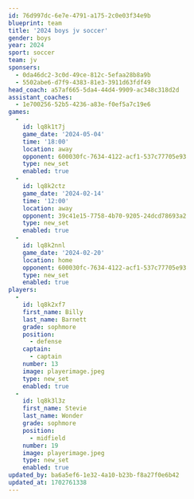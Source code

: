 ```yaml
---
id: 76d997dc-6e7e-4791-a175-2c0e03f34e9b
blueprint: team
title: '2024 boys jv soccer'
gender: boys
year: 2024
sport: soccer
team: jv
sponsers:
  - 0da46dc2-3c0d-49ce-812c-5efaa28b8a9b
  - 5502abe6-d7f9-4383-81e3-3911d63fdf49
head_coach: a57af665-5da4-44d4-9909-ac348c318d2d
assistant_coaches:
  - 1e700256-52b5-4236-a83e-f0ef5a7c19e6
games:
  -
    id: lq8k1t7j
    game_date: '2024-05-04'
    time: '18:00'
    location: away
    opponent: 600030fc-7634-4122-acf1-537c77705e93
    type: new_set
    enabled: true
  -
    id: lq8k2ctz
    game_date: '2024-02-14'
    time: '12:00'
    location: away
    opponent: 39c41e15-7758-4b70-9205-24dcd78693a2
    type: new_set
    enabled: true
  -
    id: lq8k2nnl
    game_date: '2024-02-20'
    location: home
    opponent: 600030fc-7634-4122-acf1-537c77705e93
    type: new_set
    enabled: true
players:
  -
    id: lq8k2xf7
    first_name: Billy
    last_name: Barnett
    grade: sophmore
    position:
      - defense
    captain:
      - captain
    number: 13
    image: playerimage.jpeg
    type: new_set
    enabled: true
  -
    id: lq8k3l3z
    first_name: Stevie
    last_name: Wonder
    grade: sophmore
    position:
      - midfield
    number: 19
    image: playerimage.jpeg
    type: new_set
    enabled: true
updated_by: ba6a5ef6-1e32-4a10-b23b-f8a27f0e6b42
updated_at: 1702761338
---
```

